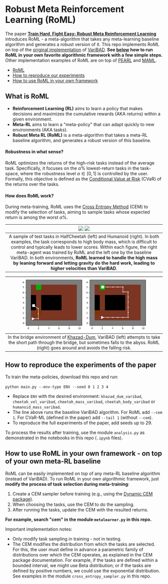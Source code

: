 # Robust Meta Reinforcement Learning (RoML)

The paper [**Train Hard, Fight Easy: Robust Meta Reinforcement Learning**](https://arxiv.org/abs/2301.11147) introduces RoML - a meta-algorithm that takes any meta-learning baseline algorithm and generates a robust version of it.
This repo implements RoML on top of the [original implementation](https://github.com/lmzintgraf/varibad) of [VariBAD](https://arxiv.org/abs/1910.08348).
**See [below](#how-to-use-roml-with-another-meta-rl-baseline-(instead-of-varibad)) how to run RoML in your own favorite algorithmic framework with a few simple steps.**
Other implementation examples of RoML are on top of [PEARL](https://github.com/ido90/RoML-pearl) and [MAML](https://github.com/ido90/RoML-maml).

- [RoML](#what-is-roml)
- [How to reproduce our experiments](#how-to-reproduce-the-experiments-of-the-paper)
- [How to use RoML in your own framework](#how-to-use-roml-with-another-meta-rl-baseline--instead-of-varibad)

## What is RoML
* **Reinforcement Learning (RL)** aims to learn a policy that makes decisions and maximizes the cumulative rewards (AKA returns) within a given environment.
* **Meta-RL** aims to learn a "meta-policy" that can adapt quickly to new environments (AKA tasks).
* **Robust Meta RL (RoML)** is a meta-algorithm that takes a meta-RL baseline algorithm, and generates a robust version of this baseline.

#### Robustness in what sense?
RoML optimizes the returns of the high-risk tasks instead of the average task.
Specifically, it focuses on the $\alpha$% lowest-return tasks in the task-space, where the robustness level $\alpha\in[0,1]$ is controlled by the user.
Formally, this objective is defined as the [Conditional Value at Risk](https://en.wikipedia.org/wiki/Expected_shortfall) (CVaR) of the returns over the tasks.

#### How does RoML work?
During meta-training, RoML uses the [Cross Entropy Method](http://web.mit.edu/6.454/www/www_fall_2003/gew/CEtutorial.pdf) (CEM) to modify the selection of tasks, aiming to sample tasks whose expected return is among the worst $\alpha$%.

| <img src="media/HalfCheetahMass.gif" width="320"> <img src="media/HumanoidMass.gif" width="320"> |
| :--: |
| A sample of test tasks in HalfCheetah (left) and Humanoid (right). In both examples, the task corresponds to high body mass, which is difficult to control and typically leads to lower scores. Within each figure, the right meta-agent was trained by RoML and the left one by the baseline VariBAD. In both environments, **RoML learned to handle the high mass by leaning forward and letting gravity do the hard work, leading to higher velocities than VariBAD**. |

| <img src="media/KhazadDum_VariBAD.png" width="200"> <img src="media/KhazadDum_RoML.png" width="200"> |
| :--: |
| In the bridge environment of [Khazad-Dum](https://tolkiengateway.net/wiki/Bridge_of_Khazad-d%C3%BBm), VariBAD (left) attempts to take the short path through the bridge, but sometimes falls to the abyss. RoML (right) goes around and avoids the falling risk. |

## How to reproduce the experiments of the paper

To train the meta-policies, download this repo and run:

`python main.py --env-type ENV --seed 0 1 2 3 4`
* Replace `ENV` with the desired environment: `khazad_dum_varibad`, `cheetah_vel_varibad`, `cheetah_mass_varibad`, `cheetah_body_varibad` or `humanoid_mass_varibad`.
* The line above runs the baseline VariBAD algorithm. For RoML add `--cem 1`. For CVaR-ML (defined in the paper) add `--tail 1` (without `--cem`).
* To reproduce the full experiments of the paper, add seeds up to 29.

To process the results after training, use the module `analysis.py` as demonstrated in the notebooks in this repo (`.ipynb` files).

## How to use RoML in your own framework - on top of your own meta-RL baseline

RoML can be easily implemented on top of any meta-RL baseline algorithm (instead of VariBAD).
To run RoML in your own algorithmic framework, just **modify the process of task selection during meta-training**:
1. Create a CEM sampler before training (e.g., using the [Dynamic CEM package](https://pypi.org/project/cross-entropy-method/)).
2. When choosing the tasks, use the CEM to do the sampling.
3. After running the tasks, update the CEM with the resulted returns.

**For example, search "cem" in the module `metalearner.py` in this repo.**

Important implementation notes:
* Only modify task sampling in training - not in testing.
* The CEM modifies the distribution from which the tasks are selected. For this, the user must define in advance a parametric family of distributions over which the CEM operates, as explained in the CEM package documentation. For example, if the tasks are defined within a bounded interval, we might use Beta distribution; or if the tasks are defined by positive numbers, we could use the exponential distribution. See examples in the module `cross_entropy_sampler.py` in this repo.
